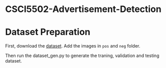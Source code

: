 # CSCI5502-Advertisement-Detection

# Dataset Preparation

First, download the [dataset](https://people.cs.pitt.edu/~kovashka/ads/). Add the images in ```pos``` and  ```neg``` folder.

Then run the dataset_gen.py to generate the traning, validation and testing dataset.
